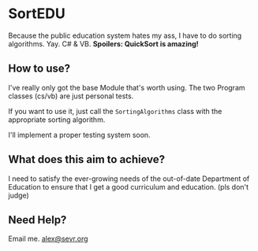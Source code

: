 # SortEDU
Because the public education system hates my ass, I have to do sorting algorithms. Yay. C# &amp; VB.
**Spoilers: QuickSort is amazing!**

## How to use?
I've really only got the base Module that's worth using. The two Program classes (cs/vb) are just personal tests.

If you want to use it, just call the `SortingAlgorithms` class with the appropriate sorting algorithm.

I'll implement a proper testing system soon.

## What does this aim to achieve?
I need to satisfy the ever-growing needs of the out-of-date Department of Education to ensure that I get a good curriculum and education. 
(pls don't judge)

## Need Help?
Email me. alex@sevr.org
